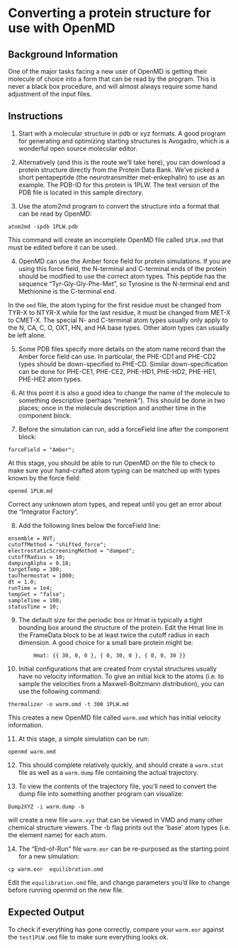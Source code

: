 # Converting a protein structure for use with OpenMD

## Background Information

One of the major tasks facing a new user of OpenMD is getting their molecule of choice into a form that can be read by the program. This is never a black box procedure, and will almost always require some hand adjustment of the input files. 

## Instructions

1. Start with a molecular structure in pdb or xyz formats. A good program for generating and optimizing starting structures is Avogadro, which is a wonderful open source molecular editor.

2. Alternatively (and this is the route we’ll take here), you can download a protein structure directly from the Protein Data Bank. We’ve picked a short pentapeptide (the neurotransmitter met-enkephalin) to use as an example. The PDB-ID for this protein is 1PLW. The text version of the PDB file is located in this sample directory.

3. Use the atom2md program to convert the structure into a format that can be read by OpenMD:
```
atom2md -ipdb 1PLW.pdb
```
This command will create an incomplete OpenMD file called `1PLW.omd` that must be edited before it can be used.

4. OpenMD can use the Amber force field for protein simulations. If you are using this force field, the N-terminal and C-terminal ends of the protein should be modified to use the correct atom types. This peptide has the sequence “Tyr-Gly-Gly-Phe-Met”, so Tyrosine is the N-terminal end and Methionine is the C-terminal end.

In the `omd` file, the atom typing for the first residue must be changed from TYR-X to NTYR-X while for the last residue, it must be changed from MET-X to CMET-X. The special N- and C-terminal atom types usually only apply to the N, CA, C, O, OXT, HN, and HA base types. Other atom types can usually be left alone.

5. Some PDB files specify more details on the atom name record than the Amber force field can use. In particular, the PHE-CD1 and PHE-CD2 types should be down-specified to PHE-CD. Similar down-specification can be done for PHE-CE1, PHE-CE2, PHE-HD1, PHE-HD2, PHE-HE1, PHE-HE2 atom types.

6. At this point it is also a good idea to change the name of the molecule to something descriptive (perhaps “metenk”). This should be done in two places; once in the molecule description and another time in the component block.

7. Before the simulation can run, add a forceField line after the component block:
```
forceField = "Amber";
```
At this stage, you should be able to run OpenMD on the file to check to make sure your hand-crafted atom typing can be matched up with types known by the force field:
```
openmd 1PLW.md
```
Correct any unknown atom types, and repeat until you get an error about the “Integrator Factory”.

8. Add the following lines below the forceField line:
```
ensemble = NVT;
cutoffMethod = "shifted_force";
electrostaticScreeningMethod = "damped";
cutoffRadius = 10;
dampingAlpha = 0.18;
targetTemp = 300;
tauThermostat = 1000;
dt = 1.0;
runTime = 1e4;
tempSet = "false";
sampleTime = 100;
statusTime = 10;
```

9. The default size for the periodic box or Hmat is typically a tight bounding box around the structure of the protein. Edit the Hmat line in the FrameData block to be at least twice the cutoff radius in each dimension. A good choice for a small bare protein might be:
```
        Hmat: {{ 30, 0, 0 }, { 0, 30, 0 }, { 0, 0, 30 }}
```

10. Initial configurations that are created from crystal structures usually have no velocity information. To give an initial kick to the atoms (i.e. to sample the velocities from a Maxwell-Boltzmann distribution), you can use the following command:
```
thermalizer -o warm.omd -t 300 1PLW.md
```
This creates a new OpenMD file called `warm.omd` which has initial velocity information.

11. At this stage, a simple simulation can be run:
```
openmd warm.omd
```

12. This should complete relatively quickly, and should create a `warm.stat` file as well as a `warm.dump` file containing the actual trajectory.

13. To view the contents of the trajectory file, you’ll need to convert the dump file into something another program can visualize:
```
Dump2XYZ -i warm.dump -b
```
will create a new file `warm.xyz` that can be viewed in VMD and many other chemical structure viewers. The -b flag prints out the 'base' atom types (i.e. the element name) for each atom.

14. The “End-of-Run” file `warm.eor` can be re-purposed as the starting point for a new simulation:
```
cp warm.eor  equilibration.omd
```
Edit the `equilibration.omd` file, and change parameters you’d like to change before running openmd on the new file.

## Expected Output

To check if everything has gone correctly, compare your `warm.eor` against the `test1PLW.omd` file to make sure everything looks ok.